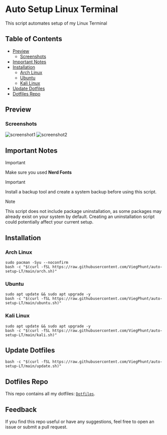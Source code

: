 # Auto Setup Linux Terminal
This script automates setup of my Linux Terminal

## Table of Contents
- [Preview](#preview)
  - [Screenshots](#screenshots)
- [Important Notes](#important-notes)
- [Installation](#installation)
  - [Arch Linux](#arch-linux)
  - [Ubuntu](#ubuntu)
  - [Kali Linux](#kali-linux)
- [Update Dotfiles](#update-dotfiles)
- [Dotfiles Repo](#dotfiles-repo)

## Preview
### Screenshots
![screenshot1](https://github.com/user-attachments/assets/feaef7fc-3464-41c7-a9b5-fd2883c4290e)
![screenshot2](https://github.com/user-attachments/assets/20f92535-983f-4f3d-9772-5f79ced80a54)

## Important Notes
> [!IMPORTANT]
> Make sure you used **Nerd Fonts**

> [!IMPORTANT]
> Install a backup tool and create a system backup before using this script.

> [!NOTE]
> This script does not include package uninstallation, as some packages may already exist on your system by default. Creating an uninstallation script could potentially affect your current setup.

## Installation
### Arch Linux
```
sudo pacman -Syu --noconfirm
bash -c "$(curl -fSL https://raw.githubusercontent.com/ViegPhunt/auto-setup-LT/main/arch.sh)"
```

### Ubuntu
```
sudo apt update && sudo apt upgrade -y
bash -c "$(curl -fSL https://raw.githubusercontent.com/ViegPhunt/auto-setup-LT/main/ubuntu.sh)"
```

### Kali Linux
```
sudo apt update && sudo apt upgrade -y
bash -c "$(curl -fSL https://raw.githubusercontent.com/ViegPhunt/auto-setup-LT/main/kali.sh)"
```

## Update Dotfiles
```
bash -c "$(curl -fSL https://raw.githubusercontent.com/ViegPhunt/auto-setup-LT/main/update.sh)"
```

## Dotfiles Repo
This repo contains all my dotfiles: [`Dotfiles`](https://github.com/ViegPhunt/Dotfiles).

## Feedback
If you find this repo useful or have any suggestions, feel free to open an issue or submit a pull request.
